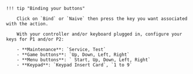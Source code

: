     !!! tip "Binding your buttons" 

        Click on `Bind` or `Naive` then press the key you want associated with the action.

        With your controller and/or keyboard plugged in, configure your keys for P1 and/or P2:  

		- **Maintenance**: `Service, Test`
		- **Game buttons**: `Up, Down, Left, Right`
		- **Menu buttons**: ` Start, Up, Down, Left, Right`
		- **Keypad**: `Keypad Insert Card`, `1 to 9`